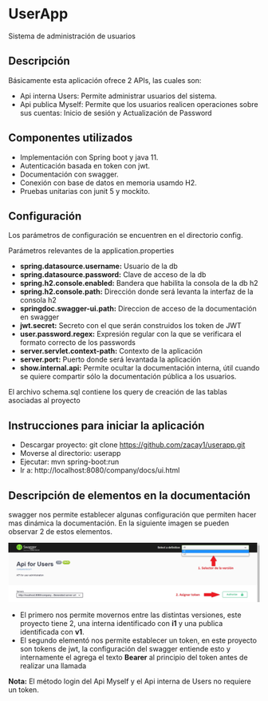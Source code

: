 # UserApp

Sistema de administración de usuarios 

## Descripción
Básicamente esta aplicación ofrece 2 APIs, las cuales son:
- Api interna Users: Permite administrar usuarios del sistema.
- Api publica Myself: Permite que los usuarios realicen operaciones sobre sus cuentas: Inicio de sesión y Actualización de Password

## Componentes utilizados

- Implementación con Spring boot y java 11.
- Autenticación basada en token con jwt.
- Documentación con swagger.
- Conexión con base de datos en memoria usamdo H2.
- Pruebas unitarias con junit 5 y mockito. 

## Configuración 
Los parámetros de configuración se encuentren en el directorio config. 

Parámetros relevantes de la application.properties

- **spring.datasource.username:** Usuario de la db
- **spring.datasource.password:** Clave de acceso de la db
- **spring.h2.console.enabled:** Bandera que habilita la consola de  la db h2
- **spring.h2.console.path:** Dirección donde será levanta la interfaz de la consola h2
- **springdoc.swagger-ui.path:** Direccion de acceso de la documentación en swagger
- **jwt.secret:** Secreto con el que serán construidos los token de JWT
- **user.password.regex:** Expresión regular con la que se verificara el formato correcto de los passwords
- **server.servlet.context-path:** Contexto de la aplicación 
- **server.port:** Puerto donde será levantada la aplicación 
- **show.internal.api:** Permite ocultar la documentación interna, útil cuando se quiere compartir sólo la documentación pública a los usuarios.

El archivo schema.sql contiene los query de creación de las tablas asociadas al proyecto 

## Instrucciones para iniciar la aplicación

- Descargar proyecto: git clone https://github.com/zacay1/userapp.git
- Moverse al directorio: userapp
- Ejecutar: mvn spring-boot:run
- Ir a: http://localhost:8080/company/docs/ui.html

## Descripción de elementos en la documentación 
swagger nos permite establecer algunas configuración que permiten hacer mas dinámica la documentación. En la siguiente imagen se pueden observar 2 de estos elementos.  

![](https://github.com/zacay1/userapp/blob/main/ui.jpg)

- El primero nos permite movernos entre las distintas versiones, este proyecto tiene 2, una interna identificado con **i1** y una publica identificada con **v1**.
- El segundo elementó nos permite establecer un token, en este proyecto son tokens de jwt, la configuración del swagger entiende esto y internamente el agrega el texto **Bearer** al principio del token antes de realizar una llamada

**Nota:** El método login del Api Myself y el Api interna de Users no requiere un token. 
